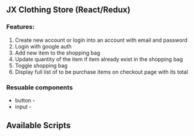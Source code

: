 ## JX Clothing Store (React/Redux)

### Features:

1. Create new account or login into an account with email and password
2. Login with google auth
3. Add new item to the shopping bag
4. Update quantity of the item if item already exist in the shopping bag
5. Toggle shopping bag
6. Display full list of to be purchase items on checkout page with its total

### Resuable components

- button - <AllButton>
- input - <InputForm>

## Available Scripts

